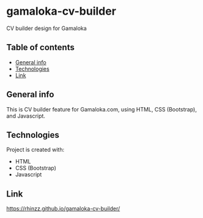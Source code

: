 # gamaloka-cv-builder
CV builder design for Gamaloka

## Table of contents
* [General info](#general-info)
* [Technologies](#technologies)
* [Link](#link)

## General info
This is CV builder feature for Gamaloka.com, using HTML, CSS (Bootstrap), and Javascript.

## Technologies
Project is created with:
* HTML
* CSS (Bootstrap)
* Javascript

## Link
https://rhinzz.github.io/gamaloka-cv-builder/
